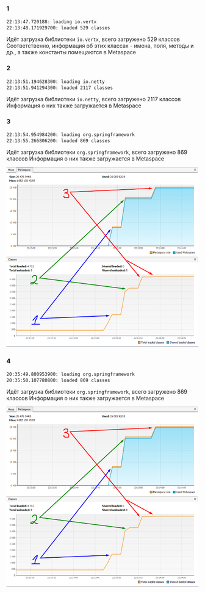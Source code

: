 ### 1

```
22:13:47.720188: loading io.vertx
22:13:48.171929700: loaded 529 classes
```
Идёт загрузка библиотеки `io.vertx`, всего загружено 529 классов
Соответственно, информация об этих классах - имена, поля, методы и др., а также константы помещаются в Metaspace

### 2

```
22:13:51.194628300: loading io.netty
22:13:51.941294300: loaded 2117 classes
```
Идёт загрузка библиотеки `io.netty`, всего загружено 2117 классов
Информация о них также загружается в Metaspace

### 3

```
22:13:54.954984200: loading org.springframework
22:13:55.266806200: loaded 869 classes
```
Идёт загрузка библиотеки `org.springframework`, всего загружено 869 классов
Информация о них также загружается в Metaspace

![Screenshot01.png](https://github.com/xelarog/JavaHomework-JavaCore-4.1/blob/main/Screenshot_01.png)

### 4

```
20:35:49.800953900: loading org.springframework
20:35:50.107780800: loaded 869 classes
```
Идёт загрузка библиотеки `org.springframework`, всего загружено 869 классов
Информация о них также загружается в Metaspace

![Screenshot1.png](https://github.com/xelarog/JavaHomework-JavaCore-4.1/blob/main/Screenshot_1.png)
